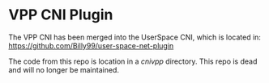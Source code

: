 # VPP CNI Plugin
The VPP CNI has been merged into the UserSpace CNI, which is located in:
https://github.com/Billy99/user-space-net-plugin

The code from this repo is location in a *cnivpp* directory. This repo is
dead and will no longer be maintained.
